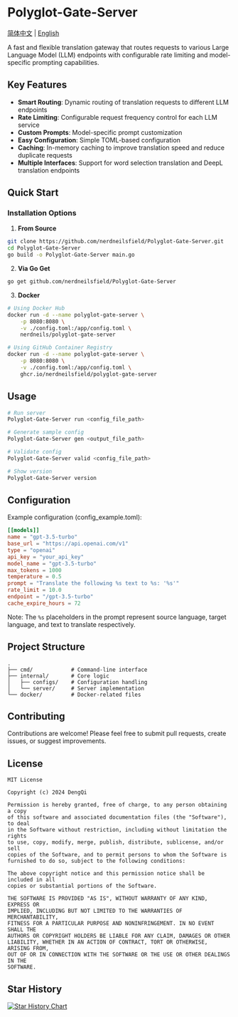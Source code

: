 # Polyglot-Gate-Server

[简体中文](README_ZH.md) | [English](README.md)

A fast and flexible translation gateway that routes requests to various Large Language Model (LLM) endpoints with configurable rate limiting and model-specific prompting capabilities.

## Key Features

- **Smart Routing**: Dynamic routing of translation requests to different LLM endpoints
- **Rate Limiting**: Configurable request frequency control for each LLM service
- **Custom Prompts**: Model-specific prompt customization
- **Easy Configuration**: Simple TOML-based configuration
- **Caching**: In-memory caching to improve translation speed and reduce duplicate requests
- **Multiple Interfaces**: Support for word selection translation and DeepL translation endpoints

## Quick Start

### Installation Options

1. **From Source**
```bash
git clone https://github.com/nerdneilsfield/Polyglot-Gate-Server.git
cd Polyglot-Gate-Server
go build -o Polyglot-Gate-Server main.go
```

2. **Via Go Get**
```bash
go get github.com/nerdneilsfield/Polyglot-Gate-Server
```

3. **Docker**
```bash
# Using Docker Hub
docker run -d --name polyglot-gate-server \
    -p 8080:8080 \
    -v ./config.toml:/app/config.toml \
    nerdneils/polyglot-gate-server

# Using GitHub Container Registry
docker run -d --name polyglot-gate-server \
    -p 8080:8080 \
    -v ./config.toml:/app/config.toml \
    ghcr.io/nerdneilsfield/polyglot-gate-server
```

## Usage

```bash
# Run server
Polyglot-Gate-Server run <config_file_path>

# Generate sample config
Polyglot-Gate-Server gen <output_file_path>

# Validate config
Polyglot-Gate-Server valid <config_file_path>

# Show version
Polyglot-Gate-Server version
```

## Configuration

Example configuration (config_example.toml):

```toml
[[models]]
name = "gpt-3.5-turbo"
base_url = "https://api.openai.com/v1"
type = "openai"
api_key = "your_api_key"
model_name = "gpt-3.5-turbo"
max_tokens = 1000
temperature = 0.5
prompt = "Translate the following %s text to %s: '%s'"
rate_limit = 10.0
endpoint = "/gpt-3.5-turbo"
cache_expire_hours = 72
```

Note: The `%s` placeholders in the prompt represent source language, target language, and text to translate respectively.

## Project Structure

```
.
├── cmd/            # Command-line interface
├── internal/       # Core logic
│   ├── configs/    # Configuration handling
│   └── server/     # Server implementation
└── docker/         # Docker-related files
```

## Contributing

Contributions are welcome! Please feel free to submit pull requests, create issues, or suggest improvements.

## License
```
MIT License

Copyright (c) 2024 DengQi

Permission is hereby granted, free of charge, to any person obtaining a copy
of this software and associated documentation files (the "Software"), to deal
in the Software without restriction, including without limitation the rights
to use, copy, modify, merge, publish, distribute, sublicense, and/or sell
copies of the Software, and to permit persons to whom the Software is
furnished to do so, subject to the following conditions:

The above copyright notice and this permission notice shall be included in all
copies or substantial portions of the Software.

THE SOFTWARE IS PROVIDED "AS IS", WITHOUT WARRANTY OF ANY KIND, EXPRESS OR
IMPLIED, INCLUDING BUT NOT LIMITED TO THE WARRANTIES OF MERCHANTABILITY,
FITNESS FOR A PARTICULAR PURPOSE AND NONINFRINGEMENT. IN NO EVENT SHALL THE
AUTHORS OR COPYRIGHT HOLDERS BE LIABLE FOR ANY CLAIM, DAMAGES OR OTHER
LIABILITY, WHETHER IN AN ACTION OF CONTRACT, TORT OR OTHERWISE, ARISING FROM,
OUT OF OR IN CONNECTION WITH THE SOFTWARE OR THE USE OR OTHER DEALINGS IN THE
SOFTWARE.
```

## Star History

[![Star History Chart](https://api.star-history.com/svg?repos=nerdneilsfield/Polyglot-Gate-Server&type=Date)](https://star-history.com/#nerdneilsfield/Polyglot-Gate-Server&Date)
